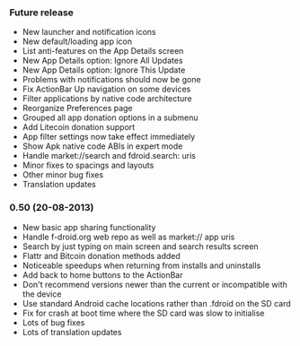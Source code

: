 ### Future release

* New launcher and notification icons
* New default/loading app icon
* List anti-features on the App Details screen
* New App Details option: Ignore All Updates
* New App Details option: Ignore This Update
* Problems with notifications should now be gone
* Fix ActionBar Up navigation on some devices
* Filter applications by native code architecture
* Reorganize Preferences page
* Grouped all app donation options in a submenu
* Add Litecoin donation support
* App filter settings now take effect immediately
* Show Apk native code ABIs in expert mode
* Handle market://search and fdroid.search: uris
* Minor fixes to spacings and layouts
* Other minor bug fixes
* Translation updates

### 0.50 (20-08-2013)

* New basic app sharing functionality
* Handle f-droid.org web repo as well as market:// app uris
* Search by just typing on main screen and search results screen
* Flattr and Bitcoin donation methods added
* Noticeable speedups when returning from installs and uninstalls
* Add back to home buttons to the ActionBar
* Don't recommend versions newer than the current or incompatible with the device
* Use standard Android cache locations rather than .fdroid on the SD card
* Fix for crash at boot time where the SD card was slow to initialise
* Lots of bug fixes
* Lots of translation updates
